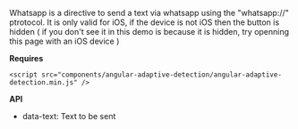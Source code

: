 Whatsapp is a directive to send a text via whatsapp using the "whatsapp://" ptrotocol.
It is only valid for iOS, if the device is not iOS then the button is hidden ( if you don't see it in this demo is because
it is hidden, try openning this page with an iOS device )

**Requires**
```
<script src="components/angular-adaptive-detection/angular-adaptive-detection.min.js" />
```

**API**
- data-text: Text to be sent